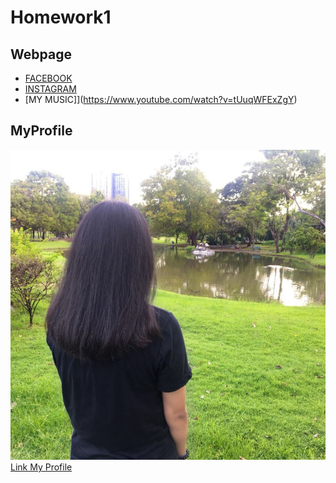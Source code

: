 # Homework1
## Webpage
* [FACEBOOK](https://www.facebook.com/)
* [INSTAGRAM](https://www.instagram.com/)
* [MY MUSIC]](https://www.youtube.com/watch?v=tUuqWFExZgY)
## MyProfile
![alt text](https://github.com/Penpanch/homework1/blob/master/Pro.jpg "Logo Title Pro")
[Link My Profile](https://Penpanch.github.io/homework1/web)
